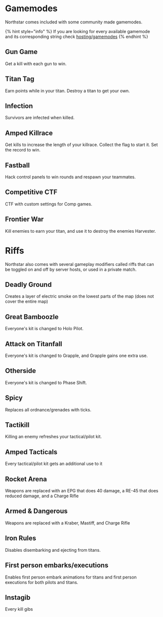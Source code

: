 # Gamemodes

Northstar comes included with some community made gamemodes.

{% hint style="info" %}
If you are looking for every available gamemode and its corresponding string check [hosting/gamemodes](../../hosting-a-server-with-northstar/dedicated-server/README.md#gamemodes)
{% endhint %}

## Gun Game

Get a kill with each gun to win.

## Titan Tag

Earn points while in your titan. Destroy a titan to get your own.

## Infection

Survivors are infected when killed.

## Amped Killrace

Get kills to increase the length of your killrace. Collect the flag to start it. Set the record to win.

## Fastball

Hack control panels to win rounds and respawn your teammates.

## Competitive CTF

CTF with custom settings for Comp games.

## Frontier War

Kill enemies to earn your titan, and use it to destroy the enemies Harvester.

# Riffs

Northstar also comes with several gameplay modifiers called riffs that can be toggled on and off by server hosts, or used in a private match.

## Deadly Ground

Creates a layer of electric smoke on the lowest parts of the map (does not cover the entire map)

## Great Bamboozle

Everyone's kit is changed to Holo Pilot.

## Attack on Titanfall

Everyone's kit is changed to Grapple, and Grapple gains one extra use.

## Otherside

Everyone's kit is changed to Phase Shift.

## Spicy

Replaces all ordnance/grenades with ticks.

## Tactikill

Killing an enemy refreshes your tactical/pilot kit.

## Amped Tacticals
Every tactical/pilot kit gets an additional use to it

## Rocket Arena
Weapons are replaced with an EPG that does 40 damage, a RE-45 that does reduced damage, and a Charge Rifle

## Armed & Dangerous

Weapons are replaced with a Kraber, Mastiff, and Charge Rifle

## Iron Rules
Disables disembarking and ejecting from titans.

## First person embarks/executions
Enables first person embark animations for titans and first person executions for both pilots and titans.

## Instagib
Every kill gibs
